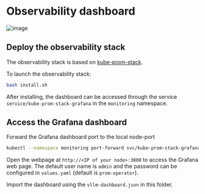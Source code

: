 # Observability dashboard

![image](https://github.com/user-attachments/assets/225feb01-ac0f-4bf9-9da3-7bf955b2aa56)

## Deploy the observability stack

The observability stack is based on [kube-prom-stack](https://github.com/prometheus-community/helm-charts/blob/main/charts/kube-prometheus-stack/README.md). 

To launch the observability stack:

```bash
bash install.sh
```

After installing, the dashboard can be accessed through the service `service/kube-prom-stack-grafana` in the `monitoring` namespace.

## Access the Grafana dashboard

Forward the Grafana dashboard port to the local node-port

```bash
kubectl --namespace monitoring port-forward svc/kube-prom-stack-grafana 3000:80 --address 0.0.0.0
```

Open the webpage at `http://<IP of your node>:3000` to access the Grafana web page. The default user name is `admin` and the password can be configured in `values.yaml` (default is `prom-operator`).

Import the dashboard using the `vllm-dashboard.json` in this folder.
